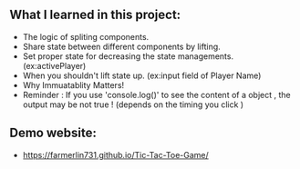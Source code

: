 ## What I learned in this project:

- The logic of spliting components.
- Share state between different components by lifting.
- Set proper state for decreasing the state managements. (ex:activePlayer)
- When you shouldn't lift state up. (ex:input field of Player Name)
- Why Immuatablity Matters!
- Reminder : If you use 'console.log()' to see the content of a object , the output may be not true ! (depends on the timing you click )

## Demo website:

- https://farmerlin731.github.io/Tic-Tac-Toe-Game/
